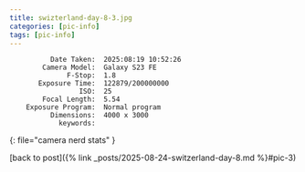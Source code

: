 ```yaml
---
title: swizterland-day-8-3.jpg
categories: [pic-info]
tags: [pic-info]
---
```


```text
          Date Taken:  2025:08:19 10:52:26
        Camera Model:  Galaxy S23 FE
              F-Stop:  1.8
       Exposure Time:  122879/200000000
                 ISO:  25
        Focal Length:  5.54
    Exposure Program:  Normal program
          Dimensions:  4000 x 3000
            keywords:  
```
{: file="camera nerd stats" }

[back to post]({% link _posts/2025-08-24-switzerland-day-8.md %}#pic-3)